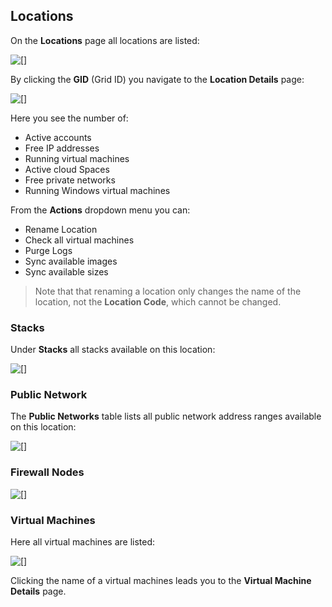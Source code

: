 ## Locations

On the **Locations** page all locations are listed:

![[]](Locations.png)

By clicking the **GID** (Grid ID) you navigate to the **Location Details** page:

![[]](LocationDetails.png)

Here you see the number of:
- Active accounts
- Free IP addresses
- Running virtual machines
- Active cloud Spaces
- Free private networks
- Running Windows virtual machines

From the **Actions** dropdown menu you can:
- Rename Location
- Check all virtual machines
- Purge Logs
- Sync available images
- Sync available sizes

> Note that that renaming a location only changes the name of the location, not the **Location Code**, which cannot be changed.

### Stacks

Under **Stacks** all stacks available on this location:

![[]](Stacks.png)

### Public Network

The **Public Networks** table lists all public network address ranges available on this location:

![[]](PublicNetworks.png)

### Firewall Nodes

![[]](FirewallNodes.png)

### Virtual Machines

Here all virtual machines are listed:

![[]](VirtualMachines.png)

Clicking the name of a virtual machines leads you to the **Virtual Machine Details** page.
